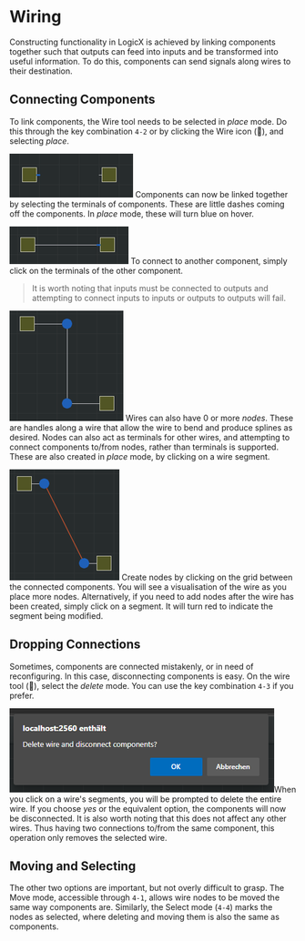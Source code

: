 # Wiring

Constructing functionality in LogicX is achieved by linking components together such that outputs can feed into inputs
and be transformed into useful information. To do this, components can send signals along wires to their destination.

## Connecting Components

To link components, the Wire tool needs to be selected in *place* mode. Do this through the key combination `4-2` or by
clicking the Wire icon (<icon></icon>), and selecting *place*.

![The dashes turn blue](/res/wiring-1.png) Components can now be linked together by selecting the terminals of
components. These are little dashes coming off the components. In *place* mode, these will turn blue on hover.

![Click on the other component to link](/res/wiring-2.png) To connect to another component, simply click on the
terminals of the other component.

> It is worth noting that inputs must be connected to outputs and attempting to connect inputs to inputs or outputs to 
> outputs will fail.

![Wires with some nodes](/res/wiring-nodes.png) Wires can also have 0 or more *nodes*. These are handles along a wire
that allow the wire to bend and produce splines as desired. Nodes can also act as terminals for other wires, and
attempting to connect components to/from nodes, rather than terminals is supported. These are also created in *place*
mode, by clicking on a wire segment.

![Wires with nodes](/res/wiring-nodes-2.png) Create nodes by clicking on the grid between the connected components. You
will see a visualisation of the wire as you place more nodes. Alternatively, if you need to add nodes after the wire has
been created, simply click on a segment. It will turn red to indicate the segment being modified.

## Dropping Connections

Sometimes, components are connected mistakenly, or in need of reconfiguring. In this case, disconnecting components is
easy. On the wire tool (<icon></icon>), select the *delete* mode. You can use the key combination `4-3` if you prefer.

![Delete Wire](/res/wiring-delete-wire.png)When you click on a wire's segments, you will be prompted to delete the
entire wire. If you choose *yes* or the equivalent option, the components will now be disconnected. It is also worth
noting that this does not affect any other wires. Thus having two connections to/from the same component, this operation
only removes the selected wire.

## Moving and Selecting

The other two options are important, but not overly difficult to grasp. The Move mode, accessible through `4-1`, allows
wire nodes to be moved the same way components are. Similarly, the Select mode (`4-4`) marks the nodes as selected,
where deleting and moving them is also the same as components.